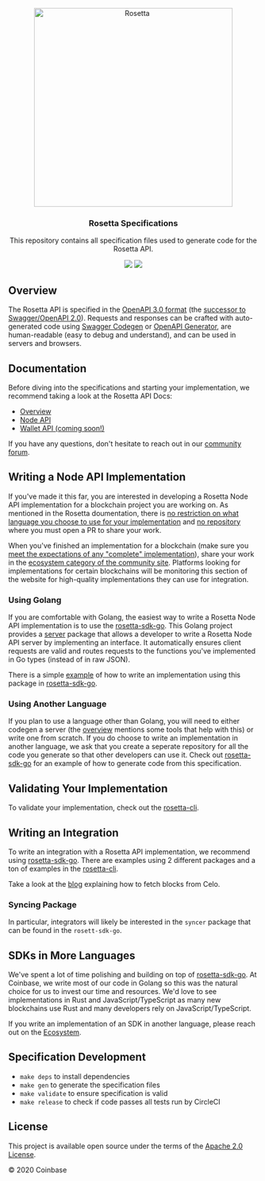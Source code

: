 <p align="center">
  <a href="https://www.rosetta-api.org">
    <img height="400" alt="Rosetta" src="https://www.rosetta-api.org/img/rosetta_header.png">
  </a>
</p>
<h3 align="center">
   Rosetta Specifications
</h3>
<p align="center">
This repository contains all specification files used to generate code for the Rosetta API.
</p>
<p align="center">
  <a href="https://circleci.com/gh/coinbase/rosetta-specifications/tree/master"><img src="https://circleci.com/gh/coinbase/rosetta-specifications/tree/master.svg?style=shield" /></a>
  <a href="https://github.com/coinbase/rosetta-specifications/blob/master/LICENSE.txt"><img src="https://img.shields.io/github/license/coinbase/rosetta-specifications.svg" /></a>
</p>

## Overview
The Rosetta API is specified in the [OpenAPI 3.0 format](https://www.openapis.org)
(the [successor to Swagger/OpenAPI 2.0](https://swagger.io/blog/news/whats-new-in-openapi-3-0)).
Requests and responses can be crafted with auto-generated code using
[Swagger Codegen](https://swagger.io/tools/swagger-codegen) or
[OpenAPI Generator](https://openapi-generator.tech), are human-readable
(easy to debug and understand), and can be used in servers and browsers.

## Documentation
Before diving into the specifications and starting your implementation, we recommend taking a look at the Rosetta API Docs:

* [Overview](https://www.rosetta-api.org/docs/welcome.html)
* [Node API](https://www.rosetta-api.org/docs/node_api_introduction.html)
* [Wallet API (coming soon!)](https://www.rosetta-api.org/docs/wallet_api_introduction.html)

If you have any questions, don't hesitate to reach out in our [community forum](https://community.rosetta-api.org).

## Writing a Node API Implementation
If you've made it this far, you are interested in developing a Rosetta Node API implementation
for a blockchain project you are working on. As mentioned in the Rosetta doumentation, there
is [no restriction on what language you choose to use for your implementation](https://www.rosetta-api.org/docs/no_gatekeepers.html#no-required-languages)
and [no repository](https://www.rosetta-api.org/docs/no_gatekeepers.html#no-master-repository)
where you must open a PR to share your work.

When you've finished an implementation for a blockchain (make sure you
[meet the expectations of any "complete" implementation](https://www.rosetta-api.org/docs/node_deployment.html)),
share your work in the [ecosystem category of the community site](https://community.rosetta-api.org/c/ecosystem).
Platforms looking for implementations for certain blockchains will be monitoring
this section of the website for high-quality implementations they can use
for integration.

### Using Golang
If you are comfortable with Golang, the easiest way to write a Rosetta Node API implementation
is to use the [rosetta-sdk-go](https://github.com/coinbase/rosetta-sdk-go). This Golang project
provides a [server](https://github.com/coinbase/rosetta-sdk-go/tree/master/server) package that
allows a developer to write a Rosetta Node API server by implementing an interface. It automatically
ensures client requests are valid and routes requests to the functions you've implemented in
Go types (instead of in raw JSON).

There is a simple [example](https://github.com/coinbase/rosetta-sdk-go/tree/master/examples/server) of
how to write an implementation using this package in [rosetta-sdk-go](https://github.com/coinbase/rosetta-sdk-go).

### Using Another Language
If you plan to use a language other than Golang, you will need to either codegen
a server (the [overview](#overview) mentions some tools that help with this) or
write one from scratch. If you do choose to write an implementation in another language,
we ask that you create a seperate repository for all the code you generate so that other
developers can use it. Check out [rosetta-sdk-go](https://github.com/coinbase/rosetta-sdk-go)
for an example of how to generate code from this specification.

## Validating Your Implementation
To validate your implementation, check out the [rosetta-cli](https://github.com/coinbase/rosetta-cli).

## Writing an Integration
To write an integration with a Rosetta API implementation, we recommend using [rosetta-sdk-go](https://github.com/coinbase/rosetta-sdk-go). There
are examples using 2 different packages and a ton of examples in the [rosetta-cli](https://github.com/coinbase/rosetta-cli).

Take a look at the [blog](https://www.rosetta-api.org/blog/2020/06/17/1-try-celo-rosetta.html) explaining how
to fetch blocks from Celo.

### Syncing Package
In particular, integrators will likely be interested in the `syncer` package that can be found in the `rosett-sdk-go`.

## SDKs in More Languages
We've spent a lot of time polishing and building on top of [rosetta-sdk-go](https://github.com/coinbase/rosetta-sdk-go). At Coinbase, we write
most of our code in Golang so this was the natural choice for us to invest our time and resources. We'd love to see implementations
in Rust and JavaScript/TypeScript as many new blockchains use Rust and many developers rely on JavaScript/TypeScript.

If you write an implementation of an SDK in another language, please reach out on the [Ecosystem](https://community.rosetta-api.org/c/ecosystem).

## Specification Development
* `make deps` to install dependencies
* `make gen` to generate the specification files
* `make validate` to ensure specification is valid
* `make release` to check if code passes all tests run by CircleCI

## License
This project is available open source under the terms of the [Apache 2.0 License](https://opensource.org/licenses/Apache-2.0).

© 2020 Coinbase

